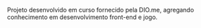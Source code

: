 Projeto desenvolvido em curso fornecido pela DIO.me, agregando conhecimento em desenvolvimento front-end e jogo. 
